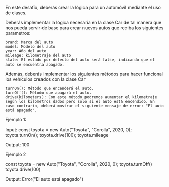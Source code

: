 En este desafío, deberás crear la lógica para un automóvil mediante el uso de clases.

Deberás implementar la lógica necesaria en la clase Car de tal manera que nos pueda servir de base para crear nuevos autos que reciba los siguientes parametros:

    brand: Marca del auto
    model: Modelo del auto
    year: Año del auto
    mileage: kilometraje del auto
    state: El estado por defecto del auto será false, indicando que el auto se encuentra apagado.

Además, deberás implementar los siguientes métodos para hacer funcional los vehículos creados con la clase Car

    turnOn(): Método que encenderá el auto.
    turnOff(): Método que apagará el auto.
    drive(kilometers): Con este método podremos aumentar el kilometraje según los kilómetros dados pero solo si el auto está encendido. En caso contrario, deberá mostrar el siguiente mensaje de error: "El auto está apagado".

Ejemplo 1:

Input:
const toyota = new Auto("Toyota", "Corolla", 2020, 0);
toyota.turnOn();
toyota.drive(100);
toyota.mileage

Output: 100

Ejemplo 2

const toyota = new Auto("Toyota", "Corolla", 2020, 0);
toyota.turnOff()
toyota.drive(100)

Output: Error("El auto está apagado")
